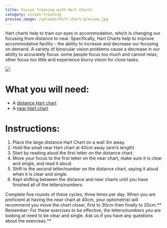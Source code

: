 ```yaml
---
title: Vision Training with Hart Charts
category: vision-training
preview_image: /uploads/hart-chart-preview.jpg
---
```

<div class="employee-heading">
<p>Hart charts help to train our eyes in accommodation, which is changing our focusing from distance to near. Specifically, Hart Charts help to improve accommodative facility - the ability to increase and decrease our focusing on demand. A variety of binocular vision problems cause a decrease in our ability to accurately focus: some people focus too much and cannot relax; other focus too little and experience blurry vision for close tasks.</p> 
</div>

![](/uploads/hart-chart.jpg)

# What you will need:

  * A [distance Hart chart](https://d1hd12f7n4y2a6.cloudfront.net/innovative-eye-care%2F5f241f69-03a4-4a6a-aca6-a1464d1defc6_largehartchart+%281%29.pdf)
  * A [near Hart chart ](https://d1hd12f7n4y2a6.cloudfront.net/innovative-eye-care%2Ff062027c-735a-40e9-bfdf-d71c4b82e382_smallhartchart+%281%29.pdf)

# Instructions:

  1. Place the large distance Hart Chart on a wall 3m away.
  2. Hold the small near Hart chart at 40cm away (arm’s length)
  3. Start by reading aloud the first letter on the distance chart.
  4. Move your focus to the first letter on the near chart, make sure it is clear and single, and read it aloud.
  5. Shift to the second letter/number on the distance chart, saying it aloud when it is clear and single.
  6. Kept shifting between the distance and near charts until you have finished all of the letters/numbers.

Complete five rounds of these cycles, three times per day. When you are proficient at having the near chart at 40cm, your optometrist will recommend you move the chart closer, first to 30cm then finally to 20cm.** Remember: For these exercises to be effective, the letters/numbers you are looking at need to be clear and single. Ask us if you have any questions about the exercises.**
